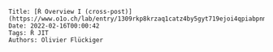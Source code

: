     Title: [Ř Overview I (cross-post)](https://www.o1o.ch/lab/entry/1309rkp8krzaq1catz4by5gyt719ejoi4qpiabpnmzsx64fke3g4huga3b0qqinc.html)
    Date: 2022-02-16T00:00:42
    Tags: Ř JIT
    Authors: Olivier Flückiger
